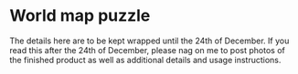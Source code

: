# World map puzzle

The details here are to be kept wrapped until the 24th of December.  If you read this after the 24th of December, please nag on me to post photos of the finished product as well as additional details and usage instructions.
